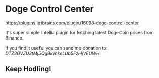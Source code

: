 # Doge Control Center

https://plugins.jetbrains.com/plugin/16098-doge-control-center

It's super simple IntelliJ plugin for fetching latest DogeCoin prices from Binance.

If you find it useful you can send me donation to: *DTZ3GVZU3tMj5QgBkvnkeLDb5FzHjVEUWH*

## Keep Hodling!

